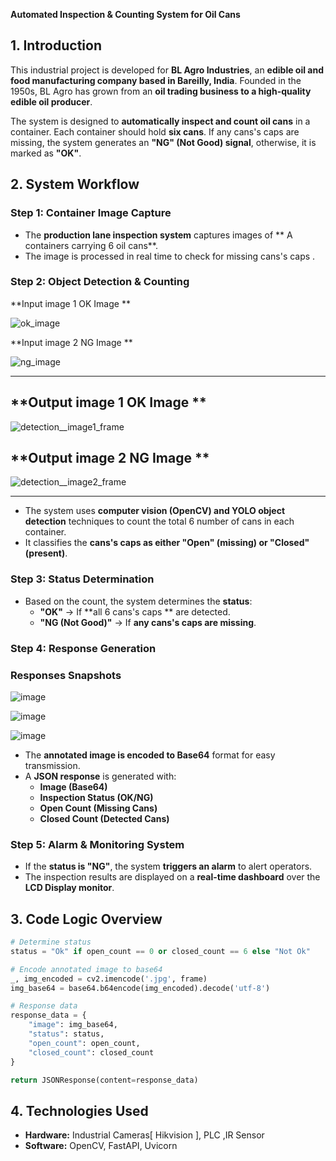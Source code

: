 **Automated Inspection & Counting System for Oil Cans**  

## **1. Introduction**  
This industrial project is developed for **BL Agro Industries**, an **edible oil and food manufacturing company based in Bareilly, India**. 
Founded in the 1950s, BL Agro has grown from an **oil trading business to a high-quality edible oil producer**.  

The system is designed to **automatically inspect and count oil cans** in a container. Each container should hold **six cans**. If any cans's caps are missing, the system generates an **"NG" (Not Good) signal**, otherwise, it is marked as **"OK"**.  

## **2. System Workflow**  

### **Step 1: Container Image Capture**  
- The **production lane inspection system** captures images of ** A containers carrying 6 oil cans**.  
- The image is processed in real time to check for missing cans's caps .  

### **Step 2: Object Detection & Counting**  
 **Input image 1 OK Image **

 
 ![ok_image](https://github.com/user-attachments/assets/0183a61a-9b3a-4488-8e7f-5b1339866fde)

 
 **Input image 2 NG Image **

 
 ![ng_image](https://github.com/user-attachments/assets/7f46fffa-755a-4efa-b5d7-13717f4413b8)

 
******************************************************************************************************************
##  **Output image 1  OK Image **


![detection__image1_frame](https://github.com/user-attachments/assets/4ce6f432-4b0f-47dc-9856-91e53cdd022c)


##  **Output image 2  NG Image **


![detection__image2_frame](https://github.com/user-attachments/assets/4c9ee09c-bad7-41d1-9521-5efb484a6bd5)


******************************************************************************************************************
 
- The system uses **computer vision (OpenCV) and YOLO object detection** techniques to count the total 6 number of cans in each container.  
- It classifies the **cans's caps as either "Open" (missing) or "Closed" (present)**.  

### **Step 3: Status Determination**  
- Based on the count, the system determines the **status**:  
  - **"OK"** → If **all 6 cans's caps ** are detected.  
  - **"NG (Not Good)"** → If **any cans's caps are missing**.  

### **Step 4: Response Generation**  
### **Responses Snapshots**


![image](https://github.com/user-attachments/assets/5a892488-6d4a-469d-80d8-d6afbe932daa)


![image](https://github.com/user-attachments/assets/35c800f1-ab3a-4c98-aa5b-8bdac3de35a6)



![image](https://github.com/user-attachments/assets/a8768085-f0fa-4332-9abb-82cc1323f87d)



- The **annotated image is encoded to Base64** format for easy transmission.  
- A **JSON response** is generated with:  
  - **Image (Base64)**  
  - **Inspection Status (OK/NG)**  
  - **Open Count (Missing Cans)**  
  - **Closed Count (Detected Cans)**  

### **Step 5: Alarm & Monitoring System**  
- If the **status is "NG"**, the system **triggers an alarm** to alert operators.  
- The inspection results are displayed on a **real-time dashboard** over the **LCD Display monitor**.  

## **3. Code Logic Overview**  
```python
# Determine status
status = "Ok" if open_count == 0 or closed_count == 6 else "Not Ok"

# Encode annotated image to base64
_, img_encoded = cv2.imencode('.jpg', frame)
img_base64 = base64.b64encode(img_encoded).decode('utf-8')

# Response data
response_data = {
    "image": img_base64,
    "status": status,
    "open_count": open_count,
    "closed_count": closed_count
}

return JSONResponse(content=response_data)
```

## **4. Technologies Used**  
- **Hardware:** Industrial Cameras[ Hikvision ], PLC ,IR Sensor
- **Software:** OpenCV, FastAPI, Uvicorn  
  

